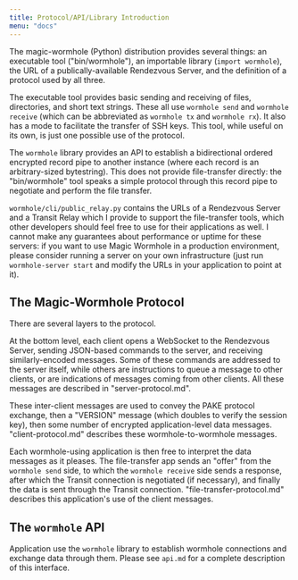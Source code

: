 ```yaml
---
title: Protocol/API/Library Introduction
menu: "docs"
---
```


The magic-wormhole (Python) distribution provides several things: an
executable tool ("bin/wormhole"), an importable library (`import wormhole`),
the URL of a publically-available Rendezvous Server, and the definition of a
protocol used by all three.

The executable tool provides basic sending and receiving of files,
directories, and short text strings. These all use `wormhole send` and
`wormhole receive` (which can be abbreviated as `wormhole tx` and `wormhole
rx`). It also has a mode to facilitate the transfer of SSH keys. This tool,
while useful on its own, is just one possible use of the protocol.

The `wormhole` library provides an API to establish a bidirectional ordered
encrypted record pipe to another instance (where each record is an
arbitrary-sized bytestring). This does not provide file-transfer directly:
the "bin/wormhole" tool speaks a simple protocol through this record pipe to
negotiate and perform the file transfer.

`wormhole/cli/public_relay.py` contains the URLs of a Rendezvous Server and a
Transit Relay which I provide to support the file-transfer tools, which other
developers should feel free to use for their applications as well. I cannot
make any guarantees about performance or uptime for these servers: if you
want to use Magic Wormhole in a production environment, please consider
running a server on your own infrastructure (just run `wormhole-server start`
and modify the URLs in your application to point at it).

## The Magic-Wormhole Protocol

There are several layers to the protocol.

At the bottom level, each client opens a WebSocket to the Rendezvous Server,
sending JSON-based commands to the server, and receiving similarly-encoded
messages. Some of these commands are addressed to the server itself, while
others are instructions to queue a message to other clients, or are
indications of messages coming from other clients. All these messages are
described in "server-protocol.md".

These inter-client messages are used to convey the PAKE protocol exchange,
then a "VERSION" message (which doubles to verify the session key), then some
number of encrypted application-level data messages. "client-protocol.md"
describes these wormhole-to-wormhole messages.

Each wormhole-using application is then free to interpret the data messages
as it pleases. The file-transfer app sends an "offer" from the `wormhole
send` side, to which the `wormhole receive` side sends a response, after
which the Transit connection is negotiated (if necessary), and finally the
data is sent through the Transit connection. "file-transfer-protocol.md"
describes this application's use of the client messages.

## The `wormhole` API

Application use the `wormhole` library to establish wormhole connections and
exchange data through them. Please see `api.md` for a complete description of
this interface.

